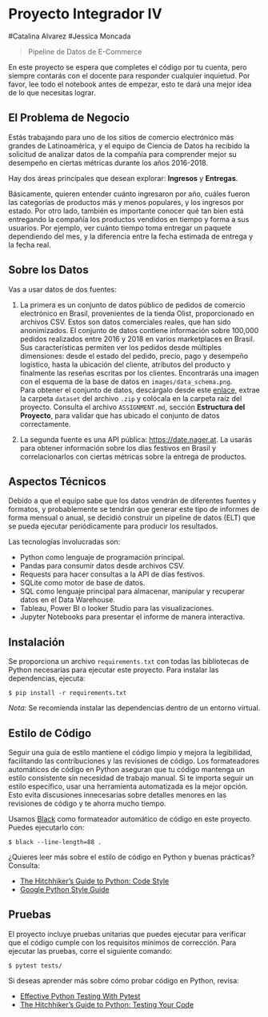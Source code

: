 # Proyecto Integrador IV
#Catalina Alvarez
#Jessica Moncada
> Pipeline de Datos de E-Commerce

En este proyecto se espera que completes el código por tu cuenta, pero siempre contarás con el docente para responder cualquier inquietud. Por favor, lee todo el notebook antes de empezar, esto te dará una mejor idea de lo que necesitas lograr.

## El Problema de Negocio

Estás trabajando para uno de los sitios de comercio electrónico más grandes de Latinoamérica, y el equipo de Ciencia de Datos ha recibido la solicitud de analizar datos de la compañía para comprender mejor su desempeño en ciertas métricas durante los años 2016-2018.

Hay dos áreas principales que desean explorar: **Ingresos** y **Entregas**.

Básicamente, quieren entender cuánto ingresaron por año, cuáles fueron las categorías de productos más y menos populares, y los ingresos por estado. Por otro lado, también es importante conocer qué tan bien está entregando la compañía los productos vendidos en tiempo y forma a sus usuarios. Por ejemplo, ver cuánto tiempo toma entregar un paquete dependiendo del mes, y la diferencia entre la fecha estimada de entrega y la fecha real.

## Sobre los Datos

Vas a usar datos de dos fuentes:

1. La primera es un conjunto de datos público de pedidos de comercio electrónico en Brasil, provenientes de la tienda Olist, proporcionado en archivos CSV. Estos son datos comerciales reales, que han sido anonimizados. El conjunto de datos contiene información sobre 100,000 pedidos realizados entre 2016 y 2018 en varios marketplaces en Brasil. Sus características permiten ver los pedidos desde múltiples dimensiones: desde el estado del pedido, precio, pago y desempeño logístico, hasta la ubicación del cliente, atributos del producto y finalmente las reseñas escritas por los clientes. Encontrarás una imagen con el esquema de la base de datos en `images/data_schema.png`.  
   Para obtener el conjunto de datos, descárgalo desde este [enlace](https://drive.google.com/file/d/1HIy4LNNQESuXUj-u_mNJTCGCRrCeSbo-/view?usp=share_link), extrae la carpeta `dataset` del archivo `.zip` y colócala en la carpeta raíz del proyecto. Consulta el archivo `ASSIGNMENT.md`, sección **Estructura del Proyecto**, para validar que has ubicado el conjunto de datos correctamente.

2. La segunda fuente es una API pública: https://date.nager.at. La usarás para obtener información sobre los días festivos en Brasil y correlacionarlos con ciertas métricas sobre la entrega de productos.

## Aspectos Técnicos

Debido a que el equipo sabe que los datos vendrán de diferentes fuentes y formatos, y probablemente se tendrán que generar este tipo de informes de forma mensual o anual, se decidió construir un pipeline de datos (ELT) que se pueda ejecutar periódicamente para producir los resultados.

Las tecnologías involucradas son:
- Python como lenguaje de programación principal.
- Pandas para consumir datos desde archivos CSV.
- Requests para hacer consultas a la API de días festivos.
- SQLite como motor de base de datos.
- SQL como lenguaje principal para almacenar, manipular y recuperar datos en el Data Warehouse.
- Tableau, Power BI o looker Studio para las visualizaciones.
- Jupyter Notebooks para presentar el informe de manera interactiva.

## Instalación

Se proporciona un archivo `requirements.txt` con todas las bibliotecas de Python necesarias para ejecutar este proyecto. Para instalar las dependencias, ejecuta:

```console
$ pip install -r requirements.txt
```

*Nota:* Se recomienda instalar las dependencias dentro de un entorno virtual.

## Estilo de Código

Seguir una guía de estilo mantiene el código limpio y mejora la legibilidad, facilitando las contribuciones y las revisiones de código. Los formateadores automáticos de código en Python aseguran que tu código mantenga un estilo consistente sin necesidad de trabajo manual. Si te importa seguir un estilo específico, usar una herramienta automatizada es la mejor opción. Esto evita discusiones innecesarias sobre detalles menores en las revisiones de código y te ahorra mucho tiempo.

Usamos [Black](https://black.readthedocs.io/) como formateador automático de código en este proyecto. Puedes ejecutarlo con:

```console
$ black --line-length=88 .
```

¿Quieres leer más sobre el estilo de código en Python y buenas prácticas? Consulta:
- [The Hitchhiker’s Guide to Python: Code Style](https://docs.python-guide.org/writing/style/)
- [Google Python Style Guide](https://google.github.io/styleguide/pyguide.html)

## Pruebas

El proyecto incluye pruebas unitarias que puedes ejecutar para verificar que el código cumple con los requisitos mínimos de corrección. Para ejecutar las pruebas, corre el siguiente comando:

```console
$ pytest tests/
```

Si deseas aprender más sobre cómo probar código en Python, revisa:
- [Effective Python Testing With Pytest](https://realpython.com/pytest-python-testing/)
- [The Hitchhiker’s Guide to Python: Testing Your Code](https://docs.python-guide.org/writing/tests/)

